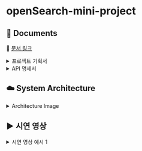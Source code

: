 # openSearch-mini-project

## 📃 Documents
🔗 [문서 링크](https://docs.google.com/spreadsheets/d/1PFpfU3J2f6BZmK2c0MfqZwWrJSDYYymq3Z1WyeeDx20/edit?usp=sharing)

<details>
  <summary>프로젝트 기획서</summary>
  <img width="600" alt="image" src="https://github.com/3sam5oh/openSearch-mini-project/assets/152199695/36ce9f02-9482-4618-abb6-c87fe68eec9a">
</details>

<details>
  <summary>API 명세서</summary>
  <img alt="image" src="https://github.com/3sam5oh/openSearch-mini-project/assets/152199695/7a21c0de-9fc8-42f4-b345-2bc4ddafdf59">
</details>

## ☁️ System Architecture
<details>
  <summary>Architecture Image</summary>
  <img width="600" alt="image" src="https://github.com/3sam5oh/openSearch-mini-project/assets/152199695/b89b0a69-d199-4a0d-b3d5-93cb4b16127c">
</details>

## ▶️ 시연 영상
<details>
  <summary>시연 영상 예시 1</summary>
  <img width="600" alt="image" src="https://github.com/3sam5oh/openSearch-mini-project/assets/152199695/36ce9f02-9482-4618-abb6-c87fe68eec9a">
</details>
